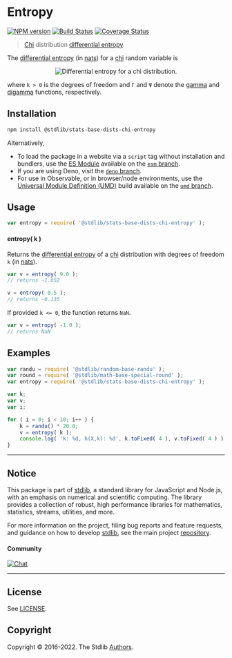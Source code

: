 <!--

@license Apache-2.0

Copyright (c) 2018 The Stdlib Authors.

Licensed under the Apache License, Version 2.0 (the "License");
you may not use this file except in compliance with the License.
You may obtain a copy of the License at

   http://www.apache.org/licenses/LICENSE-2.0

Unless required by applicable law or agreed to in writing, software
distributed under the License is distributed on an "AS IS" BASIS,
WITHOUT WARRANTIES OR CONDITIONS OF ANY KIND, either express or implied.
See the License for the specific language governing permissions and
limitations under the License.

-->

# Entropy

[![NPM version][npm-image]][npm-url] [![Build Status][test-image]][test-url] [![Coverage Status][coverage-image]][coverage-url] <!-- [![dependencies][dependencies-image]][dependencies-url] -->

> [Chi][chi-distribution] distribution [differential entropy][entropy].

<!-- Section to include introductory text. Make sure to keep an empty line after the intro `section` element and another before the `/section` close. -->

<section class="intro">

The [differential entropy][entropy] (in [nats][nats]) for a [chi][chi-distribution] random variable is

<!-- <equation class="equation" label="eq:chi_entropy" align="center" raw="h\left( X \right) = \ln(\Gamma(k/2)) + {\tfrac{1}{2}}(k\!-\!\ln(2)\!-\!(k\!-\!1)\psi(k/2))" alt="Differential entropy for a chi distribution."> -->

<div class="equation" align="center" data-raw-text="h\left( X \right) = \ln(\Gamma(k/2)) + {\tfrac{1}{2}}(k\!-\!\ln(2)\!-\!(k\!-\!1)\psi(k/2))" data-equation="eq:chi_entropy">
    <img src="https://cdn.jsdelivr.net/gh/stdlib-js/stdlib@51534079fef45e990850102147e8945fb023d1d0/lib/node_modules/@stdlib/stats/base/dists/chi/entropy/docs/img/equation_chi_entropy.svg" alt="Differential entropy for a chi distribution.">
    <br>
</div>

<!-- </equation> -->

where `k > 0` is the degrees of freedom and `Γ` and `Ψ` denote the [gamma][gamma-function] and [digamma][digamma] functions, respectively.

</section>

<!-- /.intro -->

<!-- Package usage documentation. -->

<section class="installation">

## Installation

```bash
npm install @stdlib/stats-base-dists-chi-entropy
```

Alternatively,

-   To load the package in a website via a `script` tag without installation and bundlers, use the [ES Module][es-module] available on the [`esm` branch][esm-url].
-   If you are using Deno, visit the [`deno` branch][deno-url].
-   For use in Observable, or in browser/node environments, use the [Universal Module Definition (UMD)][umd] build available on the [`umd` branch][umd-url].

</section>

<section class="usage">

## Usage

```javascript
var entropy = require( '@stdlib/stats-base-dists-chi-entropy' );
```

#### entropy( k )

Returns the [differential entropy][entropy] of a [chi][chi-distribution] distribution with degrees of freedom `k` (in [nats][nats]).

```javascript
var v = entropy( 9.0 );
// returns ~1.052

v = entropy( 0.5 );
// returns ~0.135
```

If provided `k <= 0`, the function returns `NaN`.

```javascript
var v = entropy( -1.0 );
// returns NaN
```

</section>

<!-- /.usage -->

<!-- Package usage notes. Make sure to keep an empty line after the `section` element and another before the `/section` close. -->

<section class="notes">

</section>

<!-- /.notes -->

<!-- Package usage examples. -->

<section class="examples">

## Examples

<!-- eslint no-undef: "error" -->

```javascript
var randu = require( '@stdlib/random-base-randu' );
var round = require( '@stdlib/math-base-special-round' );
var entropy = require( '@stdlib/stats-base-dists-chi-entropy' );

var k;
var v;
var i;

for ( i = 0; i < 10; i++ ) {
    k = randu() * 20.0;
    v = entropy( k );
    console.log( 'k: %d, h(X,k): %d', k.toFixed( 4 ), v.toFixed( 4 ) );
}
```

</section>

<!-- /.examples -->

<!-- Section to include cited references. If references are included, add a horizontal rule *before* the section. Make sure to keep an empty line after the `section` element and another before the `/section` close. -->

<section class="references">

</section>

<!-- /.references -->

<!-- Section for related `stdlib` packages. Do not manually edit this section, as it is automatically populated. -->

<section class="related">

</section>

<!-- /.related -->

<!-- Section for all links. Make sure to keep an empty line after the `section` element and another before the `/section` close. -->


<section class="main-repo" >

* * *

## Notice

This package is part of [stdlib][stdlib], a standard library for JavaScript and Node.js, with an emphasis on numerical and scientific computing. The library provides a collection of robust, high performance libraries for mathematics, statistics, streams, utilities, and more.

For more information on the project, filing bug reports and feature requests, and guidance on how to develop [stdlib][stdlib], see the main project [repository][stdlib].

#### Community

[![Chat][chat-image]][chat-url]

---

## License

See [LICENSE][stdlib-license].


## Copyright

Copyright &copy; 2016-2022. The Stdlib [Authors][stdlib-authors].

</section>

<!-- /.stdlib -->

<!-- Section for all links. Make sure to keep an empty line after the `section` element and another before the `/section` close. -->

<section class="links">

[npm-image]: http://img.shields.io/npm/v/@stdlib/stats-base-dists-chi-entropy.svg
[npm-url]: https://npmjs.org/package/@stdlib/stats-base-dists-chi-entropy

[test-image]: https://github.com/stdlib-js/stats-base-dists-chi-entropy/actions/workflows/test.yml/badge.svg
[test-url]: https://github.com/stdlib-js/stats-base-dists-chi-entropy/actions/workflows/test.yml

[coverage-image]: https://img.shields.io/codecov/c/github/stdlib-js/stats-base-dists-chi-entropy/main.svg
[coverage-url]: https://codecov.io/github/stdlib-js/stats-base-dists-chi-entropy?branch=main

<!--

[dependencies-image]: https://img.shields.io/david/stdlib-js/stats-base-dists-chi-entropy.svg
[dependencies-url]: https://david-dm.org/stdlib-js/stats-base-dists-chi-entropy/main

-->

[umd]: https://github.com/umdjs/umd
[es-module]: https://developer.mozilla.org/en-US/docs/Web/JavaScript/Guide/Modules

[deno-url]: https://github.com/stdlib-js/stats-base-dists-chi-entropy/tree/deno
[umd-url]: https://github.com/stdlib-js/stats-base-dists-chi-entropy/tree/umd
[esm-url]: https://github.com/stdlib-js/stats-base-dists-chi-entropy/tree/esm

[chat-image]: https://img.shields.io/gitter/room/stdlib-js/stdlib.svg
[chat-url]: https://gitter.im/stdlib-js/stdlib/

[stdlib]: https://github.com/stdlib-js/stdlib

[stdlib-authors]: https://github.com/stdlib-js/stdlib/graphs/contributors

[stdlib-license]: https://raw.githubusercontent.com/stdlib-js/stats-base-dists-chi-entropy/main/LICENSE

[chi-distribution]: https://en.wikipedia.org/wiki/Chi_distribution

[digamma]: https://en.wikipedia.org/wiki/Digamma_function

[entropy]: https://en.wikipedia.org/wiki/Entropy_%28information_theory%29

[gamma-function]: https://en.wikipedia.org/wiki/Gamma_function

[nats]: https://en.wikipedia.org/wiki/Nat_%28unit%29

</section>

<!-- /.links -->
